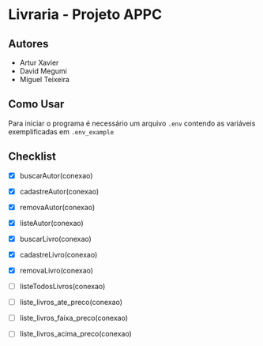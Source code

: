 # Livraria - Projeto APPC

## Autores
- Artur Xavier
- David Megumi
- Miguel Teixeira

## Como Usar
Para iniciar o programa é necessário um arquivo `.env` contendo as variáveis exemplificadas em `.env_example`

## Checklist
- [x] buscarAutor(conexao)

- [x] cadastreAutor(conexao)

- [x] removaAutor(conexao)
 
- [X] listeAutor(conexao)

- [X] buscarLivro(conexao)

- [X] cadastreLivro(conexao)

- [X] removaLivro(conexao)

- [ ] listeTodosLivros(conexao)

- [ ] liste_livros_ate_preco(conexao)

- [ ] liste_livros_faixa_preco(conexao)

- [ ] liste_livros_acima_preco(conexao)
